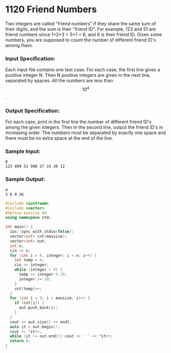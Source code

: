# 1120 Friend Numbers
Two integers are called "friend numbers" if they share the same sum of their digits, and the sum is their "friend ID". For example, 123 and 51 are friend numbers since 1+2+3 = 5+1 = 6, and 6 is their friend ID. Given some numbers, you are supposed to count the number of different friend ID's among them.

### Input Specification:

Each input file contains one test case. For each case, the first line gives a positive integer N. Then N positive integers are given in the next line, separated by spaces. All the numbers are less than $$10^4$$.

### Output Specification:

For each case, print in the first line the number of different friend ID's among the given integers. Then in the second line, output the friend ID's in increasing order. The numbers must be separated by exactly one space and there must be no extra space at the end of the line.

### Sample Input:
```in
8
123 899 51 998 27 33 36 12
```

### Sample Output:
```out
4
3 6 9 26
```

```cpp
#include <iostream>
#include <vector>
#define maxsize 40
using namespace std;

int main() {
  ios::sync_with_stdio(false);
  vector<int> cnt(maxsize);
  vector<int> out;
  int n;
  cin >> n;
  for (int i = 0, integer; i < n; i++) {
    int temp = 0;
    cin >> integer;
    while (integer > 0) {
      temp += integer % 10;
      integer /= 10;
    }
    cnt[temp]++;
  }
  for (int i = 0; i < maxsize; i++) {
    if (cnt[i]) {
      out.push_back(i);
    }
  }
  cout << out.size() << endl;
  auto it = out.begin();
  cout << *it++;
  while (it != out.end()) cout << ' ' << *it++;
  return 0;
}
```